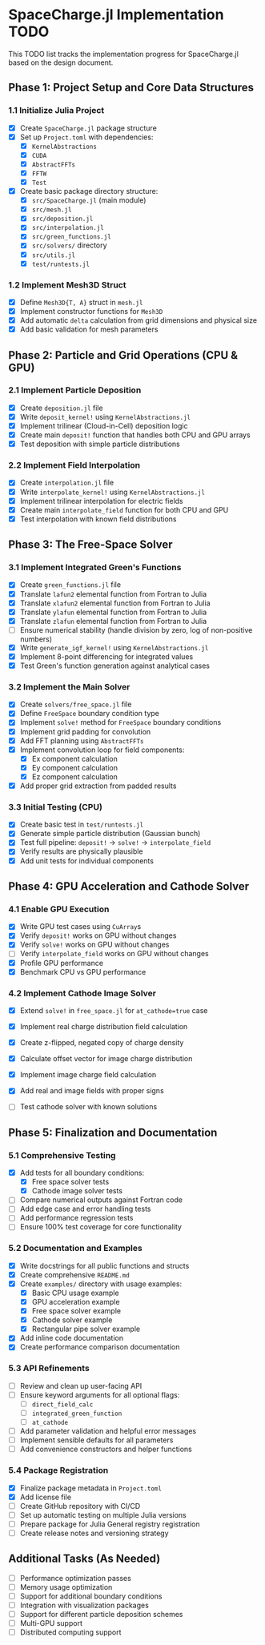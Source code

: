 # SpaceCharge.jl Implementation TODO

This TODO list tracks the implementation progress for SpaceCharge.jl based on the design document.

## Phase 1: Project Setup and Core Data Structures

### 1.1 Initialize Julia Project
- [x] Create `SpaceCharge.jl` package structure
- [x] Set up `Project.toml` with dependencies:
  - [x] `KernelAbstractions`
  - [x] `CUDA`
  - [x] `AbstractFFTs`
  - [x] `FFTW`
  - [x] `Test`
- [x] Create basic package directory structure:
  - [x] `src/SpaceCharge.jl` (main module)
  - [x] `src/mesh.jl`
  - [x] `src/deposition.jl`
  - [x] `src/interpolation.jl`
  - [x] `src/green_functions.jl`
  - [x] `src/solvers/` directory
  - [x] `src/utils.jl`
  - [x] `test/runtests.jl`

### 1.2 Implement Mesh3D Struct
- [x] Define `Mesh3D{T, A}` struct in `mesh.jl`
- [x] Implement constructor functions for `Mesh3D`
- [x] Add automatic `delta` calculation from grid dimensions and physical size
- [x] Add basic validation for mesh parameters

## Phase 2: Particle and Grid Operations (CPU & GPU)

### 2.1 Implement Particle Deposition
- [x] Create `deposition.jl` file
- [x] Write `deposit_kernel!` using `KernelAbstractions.jl`
- [x] Implement trilinear (Cloud-in-Cell) deposition logic
- [x] Create main `deposit!` function that handles both CPU and GPU arrays
- [x] Test deposition with simple particle distributions

### 2.2 Implement Field Interpolation
- [x] Create `interpolation.jl` file
- [x] Write `interpolate_kernel!` using `KernelAbstractions.jl`
- [x] Implement trilinear interpolation for electric fields
- [x] Create main `interpolate_field` function for both CPU and GPU
- [x] Test interpolation with known field distributions

## Phase 3: The Free-Space Solver

### 3.1 Implement Integrated Green's Functions
- [x] Create `green_functions.jl` file
- [x] Translate `lafun2` elemental function from Fortran to Julia
- [x] Translate `xlafun2` elemental function from Fortran to Julia
- [x] Translate `ylafun` elemental function from Fortran to Julia
- [x] Translate `zlafun` elemental function from Fortran to Julia
- [ ] Ensure numerical stability (handle division by zero, log of non-positive numbers)
- [x] Write `generate_igf_kernel!` using `KernelAbstractions.jl`
- [x] Implement 8-point differencing for integrated values
- [x] Test Green's function generation against analytical cases

### 3.2 Implement the Main Solver
- [x] Create `solvers/free_space.jl` file
- [x] Define `FreeSpace` boundary condition type
- [x] Implement `solve!` method for `FreeSpace` boundary conditions
- [x] Implement grid padding for convolution
- [x] Add FFT planning using `AbstractFFTs`
- [x] Implement convolution loop for field components:
  - [x] Ex component calculation
  - [x] Ey component calculation
  - [x] Ez component calculation

- [x] Add proper grid extraction from padded results

### 3.3 Initial Testing (CPU)
- [x] Create basic test in `test/runtests.jl`
- [x] Generate simple particle distribution (Gaussian bunch)
- [x] Test full pipeline: `deposit!` → `solve!` → `interpolate_field`
- [x] Verify results are physically plausible
- [x] Add unit tests for individual components

## Phase 4: GPU Acceleration and Cathode Solver

### 4.1 Enable GPU Execution
- [x] Write GPU test cases using `CuArray`s
- [x] Verify `deposit!` works on GPU without changes
- [x] Verify `solve!` works on GPU without changes
- [ ] Verify `interpolate_field` works on GPU without changes
- [x] Profile GPU performance
- [x] Benchmark CPU vs GPU performance

### 4.2 Implement Cathode Image Solver
- [x] Extend `solve!` in `free_space.jl` for `at_cathode=true` case
- [x] Implement real charge distribution field calculation
- [x] Create z-flipped, negated copy of charge density
- [x] Calculate offset vector for image charge distribution
- [x] Implement image charge field calculation
- [x] Add real and image fields with proper signs

- [ ] Test cathode solver with known solutions

## Phase 5: Finalization and Documentation

### 5.1 Comprehensive Testing
- [x] Add tests for all boundary conditions:
  - [x] Free space solver tests
  - [x] Cathode image solver tests
- [ ] Compare numerical outputs against Fortran code
- [ ] Add edge case and error handling tests
- [ ] Add performance regression tests
- [ ] Ensure 100% test coverage for core functionality

### 5.2 Documentation and Examples
- [x] Write docstrings for all public functions and structs
- [x] Create comprehensive `README.md`
- [x] Create `examples/` directory with usage examples:
  - [x] Basic CPU usage example
  - [x] GPU acceleration example
  - [x] Free space solver example
  - [x] Cathode solver example
  - [x] Rectangular pipe solver example
- [x] Add inline code documentation
- [x] Create performance comparison documentation

### 5.3 API Refinements
- [ ] Review and clean up user-facing API
- [ ] Ensure keyword arguments for all optional flags:
  - [ ] `direct_field_calc`
  - [ ] `integrated_green_function`
  - [ ] `at_cathode`
- [ ] Add parameter validation and helpful error messages
- [ ] Implement sensible defaults for all parameters
- [ ] Add convenience constructors and helper functions

### 5.4 Package Registration
- [x] Finalize package metadata in `Project.toml`
- [x] Add license file
- [ ] Create GitHub repository with CI/CD
- [ ] Set up automatic testing on multiple Julia versions
- [ ] Prepare package for Julia General registry registration
- [ ] Create release notes and versioning strategy

## Additional Tasks (As Needed)

- [ ] Performance optimization passes
- [ ] Memory usage optimization
- [ ] Support for additional boundary conditions
- [ ] Integration with visualization packages
- [ ] Support for different particle deposition schemes
- [ ] Multi-GPU support
- [ ] Distributed computing support 